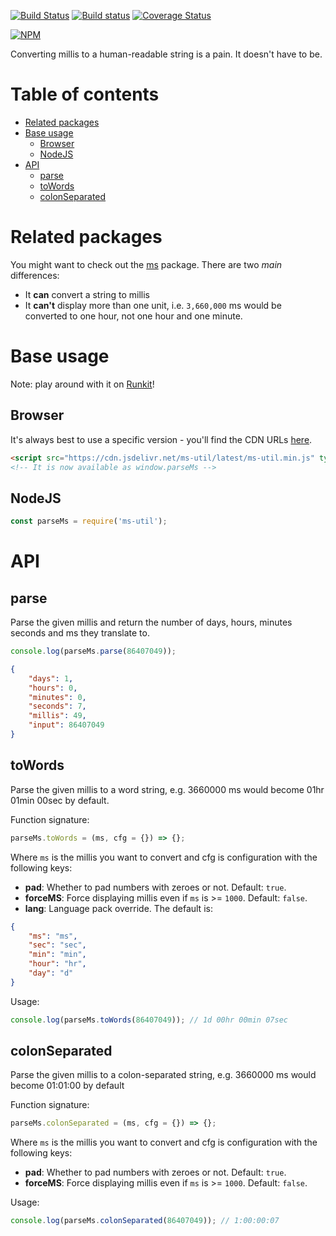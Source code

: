 [![Build Status](https://travis-ci.org/Alorel/node-ms-util.svg?branch=master)](https://travis-ci.org/Alorel/node-ms-util)
[![Build status](https://ci.appveyor.com/api/projects/status/1h3nr6xb6gpf0jku/branch/master?svg=true)](https://ci.appveyor.com/project/Alorel/node-ms-util/branch/master)
[![Coverage Status](https://coveralls.io/repos/github/Alorel/node-ms-util/badge.svg?branch=master)](https://coveralls.io/github/Alorel/node-ms-util?branch=master)

[![NPM](https://nodei.co/npm/ms-util.png?downloads=true&downloadRank=true&stars=true)](https://www.npmjs.com/package/ms-util/)

Converting millis to a human-readable string is a pain. It doesn't have to be.

# Table of contents

<!-- START doctoc generated TOC please keep comment here to allow auto update -->
<!-- DON'T EDIT THIS SECTION, INSTEAD RE-RUN doctoc TO UPDATE -->


- [Related packages](#related-packages)
- [Base usage](#base-usage)
  - [Browser](#browser)
  - [NodeJS](#nodejs)
- [API](#api)
  - [parse](#parse)
  - [toWords](#towords)
  - [colonSeparated](#colonseparated)

<!-- END doctoc generated TOC please keep comment here to allow auto update -->

# Related packages

You might want to check out the [ms](https://www.npmjs.com/package/ms) package. There are two *main* differences:

  - It **can** convert a string to millis
  - It **can't** display more than one unit, i.e. `3,660,000` ms would be converted to one hour, not one hour and one minute.
  
# Base usage

Note: play around with it on [Runkit](https://runkit.com/npm/ms-util)!

## Browser

It's always best to use a specific version - you'll find the CDN URLs [here](https://www.jsdelivr.com/projects/ms-util).

```html
<script src="https://cdn.jsdelivr.net/ms-util/latest/ms-util.min.js" type="application/javascript"></script>
<!-- It is now available as window.parseMs -->
```

## NodeJS

```js
const parseMs = require('ms-util');
```

# API
## parse
Parse the given millis and return the number of days, hours, minutes seconds and ms they translate to.
```js
console.log(parseMs.parse(86407049));
```
```json
{
    "days": 1,
    "hours": 0,
    "minutes": 0,
    "seconds": 7,
    "millis": 49,
    "input": 86407049
}
```
## toWords
Parse the given millis to a word string, e.g. 3660000 ms would become 01hr 01min 00sec by default.

Function signature:

```js
parseMs.toWords = (ms, cfg = {}) => {};
```

Where `ms` is the millis you want to convert and cfg is configuration with the following keys:

  - **pad**: Whether to pad numbers with zeroes or not. Default: `true`.
  - **forceMS**: Force displaying millis even if `ms` is >= `1000`. Default: `false`.
  - **lang**: Language pack override. The default is:
  
```json
{
    "ms": "ms",
    "sec": "sec",
    "min": "min",
    "hour": "hr",
    "day": "d"
}
```

Usage:

```js
console.log(parseMs.toWords(86407049)); // 1d 00hr 00min 07sec
```

## colonSeparated
Parse the given millis to a colon-separated string, e.g. 3660000 ms would become 01:01:00 by default

Function signature:

```js
parseMs.colonSeparated = (ms, cfg = {}) => {};
```

Where `ms` is the millis you want to convert and cfg is configuration with the following keys:

  - **pad**: Whether to pad numbers with zeroes or not. Default: `true`.
  - **forceMS**: Force displaying millis even if `ms` is >= `1000`. Default: `false`.
  
Usage:

```js
console.log(parseMs.colonSeparated(86407049)); // 1:00:00:07
```